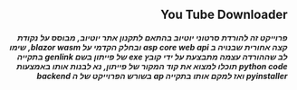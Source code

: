 <h2 dir="rtl">You Tube Downloader</h2>
<h5 dir="rtl">פרוייקט זה להורדת סרטוני יוטיוב בהתאם לתקנון אתר יוטיוב, מבוסס על נקודת קצה אחורית שבנויה ב asp core web api ובחלק הקדמי על blazor wasm,
שימו לב שההורדה עצמה מתבצעת על ידי קובץ exe של פייתון בשם genlink בתקייה python code תוכלו למצוא את קוד המקור של פייתון, נא לבנות אותו באמצעות pyinstaller ואז למקם אותו בתקייה ap בשורש הפרוייקט של ה backend
</h5>

